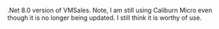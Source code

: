 .Net 8.0 version of VMSales.  Note, I am still using Caliburn Micro even though it is no longer being updated.  I still think it is worthy of use.  
